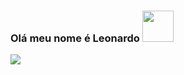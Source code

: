 ### Olá meu nome é Leonardo <img src="https://media.giphy.com/media/VgCDAzcKvsR6OM0uWg/giphy.gif" width="50">
<img src = "https://img.ibxk.com.br/2013/8/materias/93004181229161011.gif">
